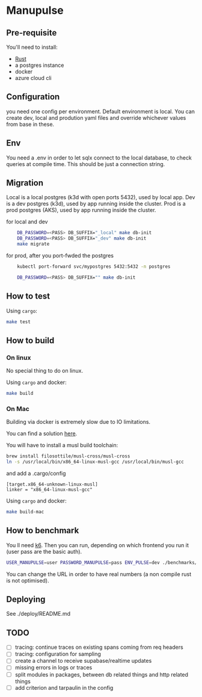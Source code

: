 # Manupulse

## Pre-requisite

You'll need to install:

- [Rust](https://www.rust-lang.org/tools/install)
- a postgres instance
- docker
- azure cloud cli

## Configuration

you need one config per environment. Default environment is local.
You can create dev, local and prodution yaml files and override whichever values from base in these.

## Env

You need a .env in order to let sqlx connect to the local database, to check queries at compile time.
This should be just a connection string.

## Migration

Local is a local postgres (k3d with open ports 5432), used by local app.
Dev is a dev postgres (k3d), used by app running inside the cluster.
Prod is a prod postgres (AKS), used by app running inside the cluster.

for local and dev

```bash
    DB_PASSWORD=<PASS> DB_SUFFIX="_local" make db-init 
    DB_PASSWORD=<PASS> DB_SUFFIX="_dev" make db-init 
    make migrate
```

for prod, after you port-fwded the postgres

```bash
    kubectl port-forward svc/mypostgres 5432:5432 -n postgres
```

```bash
    DB_PASSWORD=<PASS> DB_SUFFIX="" make db-init 
```

## How to test

Using `cargo`:

```bash
make test
```

## How to build

### On linux

No special thing to do on linux.

Using `cargo` and docker:

```bash
make build
```

### On Mac

Building via docker is extremely slow due to IO limitations.

You can find a solution [here](https://chr4.org/posts/2017-03-15-cross-compile-and-link-a-static-binary-on-macos-for-linux-with-cargo-and-rust/).

You will have to install a musl build toolchain:

```bash
brew install filosottile/musl-cross/musl-cross
ln -s /usr/local/bin/x86_64-linux-musl-gcc /usr/local/bin/musl-gcc
```

and add a .cargo/config

```config
[target.x86_64-unknown-linux-musl]
linker = "x86_64-linux-musl-gcc"
```

Using `cargo` and docker:

```bash
make build-mac
```

## How to benchmark

You ll need [k6](https://k6.io/).
Then you can run, depending on which frontend you run it (user pass are the basic auth).

```bash
USER_MANUPULSE=user PASSWORD_MANUPULSE=pass ENV_PULSE=dev ./benchmarks/run.sh
```

You can change the URL in order to have real numbers (a non compile rust is not optimised).

## Deploying

See ./deploy/README.md

## TODO

- [ ] tracing: continue traces on existing spans coming from req headers
- [ ] tracing: configuration for sampling
- [ ] create a channel to receive supabase/realtime updates
- [ ] missing errors in logs or traces
- [ ] split modules in packages, between db related things and http related things
- [ ] add criterion and tarpaulin in the config
